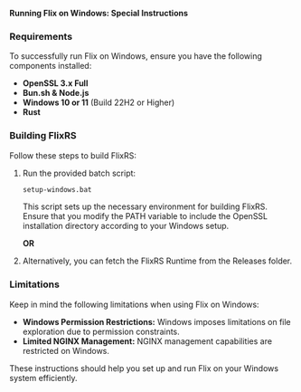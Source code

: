 **Running Flix on Windows: Special Instructions**

### Requirements
To successfully run Flix on Windows, ensure you have the following components installed:

- **OpenSSL 3.x Full**
- **Bun.sh & Node.js**
- **Windows 10 or 11** (Build 22H2 or Higher)
- **Rust**

### Building FlixRS
Follow these steps to build FlixRS:

1. Run the provided batch script:

    ```bat
    setup-windows.bat
    ```

    This script sets up the necessary environment for building FlixRS. Ensure that you modify the PATH variable to include the OpenSSL installation directory according to your Windows setup.

    **OR**

2. Alternatively, you can fetch the FlixRS Runtime from the Releases folder.

### Limitations
Keep in mind the following limitations when using Flix on Windows:

- **Windows Permission Restrictions:** Windows imposes limitations on file exploration due to permission constraints.
- **Limited NGINX Management:** NGINX management capabilities are restricted on Windows.

These instructions should help you set up and run Flix on your Windows system efficiently.